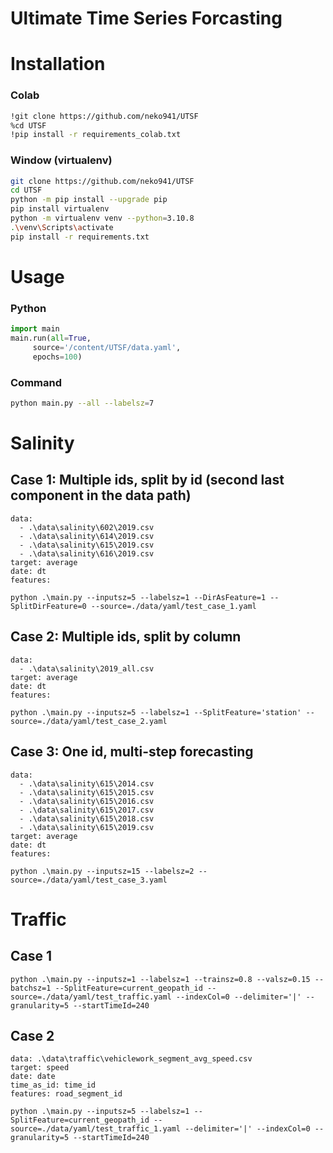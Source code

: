 # Ultimate Time Series Forcasting

# Installation

### Colab

```bash
!git clone https://github.com/neko941/UTSF
%cd UTSF
!pip install -r requirements_colab.txt
```

### Window (virtualenv)

```bash
git clone https://github.com/neko941/UTSF
cd UTSF
python -m pip install --upgrade pip
pip install virtualenv
python -m virtualenv venv --python=3.10.8
.\venv\Scripts\activate
pip install -r requirements.txt
```

# Usage

### Python

```python
import main
main.run(all=True,
	 source='/content/UTSF/data.yaml',
	 epochs=100)
```

### Command

```bash
python main.py --all --labelsz=7
```

# Salinity

## Case 1: Multiple ids, split by id (second last component in the data path)

```
data:
  - .\data\salinity\602\2019.csv
  - .\data\salinity\614\2019.csv
  - .\data\salinity\615\2019.csv
  - .\data\salinity\616\2019.csv
target: average
date: dt
features:
```

```
python .\main.py --inputsz=5 --labelsz=1 --DirAsFeature=1 --SplitDirFeature=0 --source=./data/yaml/test_case_1.yaml
```

## Case 2: Multiple ids, split by column

```
data:
  - .\data\salinity\2019_all.csv
target: average
date: dt
features:
```

```
python .\main.py --inputsz=5 --labelsz=1 --SplitFeature='station' --source=./data/yaml/test_case_2.yaml
```

## Case 3: One id, multi-step forecasting

```
data:
  - .\data\salinity\615\2014.csv
  - .\data\salinity\615\2015.csv
  - .\data\salinity\615\2016.csv
  - .\data\salinity\615\2017.csv
  - .\data\salinity\615\2018.csv
  - .\data\salinity\615\2019.csv
target: average
date: dt
features:
```

```
python .\main.py --inputsz=15 --labelsz=2 --source=./data/yaml/test_case_3.yaml
```

# Traffic

## Case 1
```
python .\main.py --inputsz=1 --labelsz=1 --trainsz=0.8 --valsz=0.15 --batchsz=1 --SplitFeature=current_geopath_id --source=./data/yaml/test_traffic.yaml --indexCol=0 --delimiter='|' --granularity=5 --startTimeId=240
```
## Case 2

```
data: .\data\traffic\vehiclework_segment_avg_speed.csv
target: speed
date: date
time_as_id: time_id
features: road_segment_id
```

```
python .\main.py --inputsz=5 --labelsz=1 --SplitFeature=current_geopath_id --source=./data/yaml/test_traffic_1.yaml --delimiter='|' --indexCol=0 --granularity=5 --startTimeId=240
```